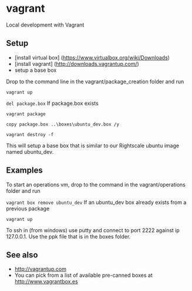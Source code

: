 vagrant
=======

Local development with Vagrant

Setup
-----
* [install virtual box] (https://www.virtualbox.org/wiki/Downloads)
* [install vagrant] (http://downloads.vagrantup.com/)
* setup a base box

Drop to the command line in the vagrant/package_creation folder and run

`vagrant up`

`del package.box` If package.box exists

`vagrant package`

`copy package.box ..\boxes\ubuntu_dev.box /y`

`vagrant destroy -f`

This will setup a base box that is similar to our Rightscale ubuntu image named ubuntu_dev.

Examples
--------
To start an operations vm, drop to the command in the vagrant/operations folder and run

`vagrant box remove ubuntu_dev` If an ubuntu_dev box already exists from a previous package

`vagrant up`

To ssh in (from windows) use putty and connect to port 2222 against ip 127.0.0.1.  Use the ppk file that is in the boxes
folder.

See also
--------
* http://vagrantup.com
* You can pick from a list of available pre-canned boxes at http://www.vagrantbox.es
